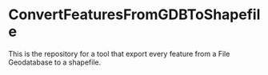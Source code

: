 # ConvertFeaturesFromGDBToShapefile
This is the repository for a tool that export every feature from a File Geodatabase to a shapefile.
